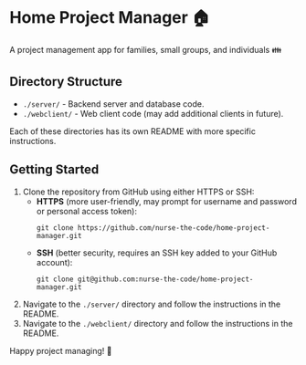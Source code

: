 # Home Project Manager :house:

A project management app for families, small groups, and individuals :family:

## Directory Structure

- `./server/` - Backend server and database code.
- `./webclient/` - Web client code (may add additional clients in future).

Each of these directories has its own README with more specific instructions.

## Getting Started

1. Clone the repository from GitHub using either HTTPS or SSH:
   - **HTTPS** (more user-friendly, may prompt for username and password or personal access token):
     ```
     git clone https://github.com/nurse-the-code/home-project-manager.git
     ```
   - **SSH** (better security, requires an SSH key added to your GitHub account):
     ```
     git clone git@github.com:nurse-the-code/home-project-manager.git
     ```
2. Navigate to the `./server/` directory and follow the instructions in the README.
3. Navigate to the `./webclient/` directory and follow the instructions in the README.

Happy project managing! :tada:

